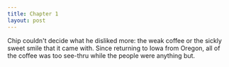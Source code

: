 ```yaml
---
title: Chapter 1
layout: post
---
```


Chip couldn't decide what he disliked more: the weak coffee or the
sickly sweet smile that it came with.  Since returning to Iowa from Oregon,
all of the coffee was too see-thru while the people were anything but.


